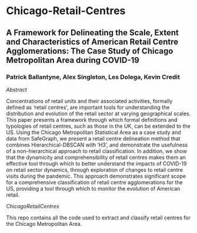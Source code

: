 # Chicago-Retail-Centres

## A Framework for Delineating the Scale, Extent and Characteristics of American Retail Centre Agglomerations: The Case Study of Chicago Metropolitan Area during COVID-19
### Patrick Ballantyne, Alex Singleton, Les Dolega, Kevin Credit

*Abstract*

Concentrations of retail units and their associated activities, formally defined as 
‘retail centres’, are important tools for understanding the distribution and evolution of the retail sector at varying geographical scales. This paper presents a framework through which formal definitions and typologies of retail centres, such as those in the UK, can be extended to the US. Using the Chicago Metropolitan Statistical Area as a case study and data from SafeGraph, we present a retail centre delineation method that combines Hierarchical-DBSCAN with ‘H3’, and demonstrate the usefulness of a non-hierarchical approach to retail classification. In addition, we show that the dynamicity and comprehensibility of retail centres makes them an effective tool through which to better understand the impacts of COVID-19 on retail sector dynamics, through exploration of changes to retail centre visits during the pandemic. This approach demonstrates significant scope for a comprehensive classification of retail centre agglomerations for the US, providing a tool through which to monitor the evolution of American retail. 

*ChicagoRetailCentres*

This repo contains all the code used to extract and classify retail centres for the Chicago Metropolitan Area. 
